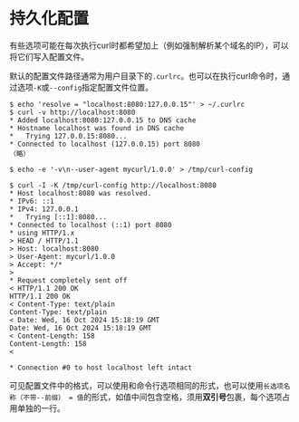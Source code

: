 # 持久化配置

有些选项可能在每次执行curl时都希望加上（例如强制解析某个域名的IP），可以将它们写入配置文件。

默认的配置文件路径通常为用户目录下的`.curlrc`。也可以在执行curl命令时，通过选项`-K`或`--config`指定配置文件位置。

```shell
$ echo 'resolve = "localhost:8080:127.0.0.15"' > ~/.curlrc
$ curl -v http://localhost:8080
* Added localhost:8080:127.0.0.15 to DNS cache
* Hostname localhost was found in DNS cache
*   Trying 127.0.0.15:8080...
* Connected to localhost (127.0.0.15) port 8080
（略）
```

```shell
$ echo -e '-v\n--user-agent mycurl/1.0.0' > /tmp/curl-config

$ curl -I -K /tmp/curl-config http://localhost:8080
* Host localhost:8080 was resolved.
* IPv6: ::1
* IPv4: 127.0.0.1
*   Trying [::1]:8080...
* Connected to localhost (::1) port 8080
* using HTTP/1.x
> HEAD / HTTP/1.1
> Host: localhost:8080
> User-Agent: mycurl/1.0.0
> Accept: */*
> 
* Request completely sent off
< HTTP/1.1 200 OK
HTTP/1.1 200 OK
< Content-Type: text/plain
Content-Type: text/plain
< Date: Wed, 16 Oct 2024 15:18:19 GMT
Date: Wed, 16 Oct 2024 15:18:19 GMT
< Content-Length: 158
Content-Length: 158
< 

* Connection #0 to host localhost left intact
```

可见配置文件中的格式，可以使用和命令行选项相同的形式，也可以使用`长选项名称（不带--前缀） = 值`的形式，如值中间包含空格，须用**双引号**包裹，每个选项占用单独的一行。
